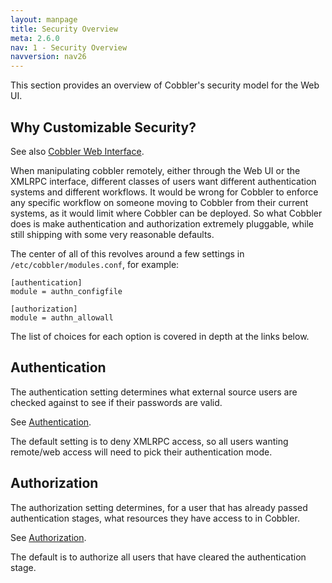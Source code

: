 ```yaml
---
layout: manpage
title: Security Overview
meta: 2.6.0
nav: 1 - Security Overview
navversion: nav26
---
```


<p>This section provides an overview of Cobbler's security model for the Web UI.</p>

<h2>Why Customizable Security?</h2>

<p>See also <a href="Cobbler%20web%20interface">Cobbler Web Interface</a>.</p>

<p>When manipulating cobbler remotely, either through the Web UI or
the XMLRPC interface, different classes of users want different
authentication systems and different workflows. It would be wrong
for Cobbler to enforce any specific workflow on someone moving to
Cobbler from their current systems, as it would limit where Cobbler
can be deployed. So what Cobbler does is make authentication and
authorization extremely pluggable, while still shipping with some
very reasonable defaults.</p>

<p>The center of all of this revolves around a few settings in
<code>/etc/cobbler/modules.conf</code>, for example:</p>

<pre><code>[authentication]
module = authn_configfile

[authorization]
module = authn_allowall
</code></pre>

<p>The list of choices for each option is covered in depth at the
links below.</p>

<h2>Authentication</h2>

<p>The authentication setting determines what external source users
are checked against to see if their passwords are valid.</p>

<p>See
<a href="Web%20Authentication">Authentication</a>.</p>

<p>The default setting is to deny XMLRPC access, so all users wanting
remote/web access will need to pick their authentication mode.</p>

<h2>Authorization</h2>

<p>The authorization setting determines, for a user that has already
passed authentication stages, what resources they have access to in
Cobbler.</p>

<p>See
<a href="Web%20Authorization">Authorization</a>.</p>

<p>The default is to authorize all users that have cleared the
authentication stage.</p>
